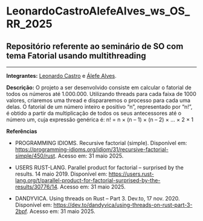 # LeonardoCastroAlefeAlves_ws_OS_RR_2025
## Repositório referente ao seminário de SO com tema Fatorial usando multithreading

---

**Integrantes:** [Leonardo Castro](https://github.com/thetwelvedev) e [Álefe Alves](https://github.com/AlefeAlvesC).

**Descrição:** O projeto a ser desenvolvido consiste em calcular o fatorial de todos os números até 1.000.000. Utilizando threads para cada faixa de 1000 valores, criaremos uma thread e dispararemos o processo para cada uma delas. O fatorial de um número inteiro e positivo “n”, representado por “n!”, é obtido a partir da multiplicação de todos os seus antecessores até o número um, cuja expressão genérica é: n! = n × (n – 1) × (n – 2) × ... × 2 × 1

**Referências**
- PROGRAMMING IDIOMS. Recursive factorial (simple). Disponível em: https://programming-idioms.org/idiom/31/recursive-factorial-simple/450/rust. Acesso em: 31 maio 2025.

- USERS RUST-LANG. Parallel product for factorial – surprised by the results. 14 maio 2019. Disponível em: https://users.rust-lang.org/t/parallel-product-for-factorial-surprised-by-the-results/30776/14. Acesso em: 31 maio 2025.

- DANDYVICA. Using threads on Rust – Part 3. Dev.to, 17 nov. 2020. Disponível em: https://dev.to/dandyvica/using-threads-on-rust-part-3-2bpf. Acesso em: 31 maio 2025.